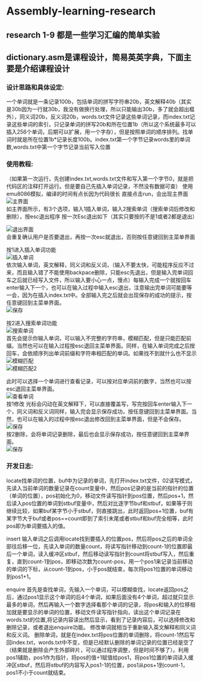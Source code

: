# Assembly-learning-research

## research 1-9 都是一些学习汇编的简单实验

## dictionary.asm是课程设计，简易英英字典，下面主要是介绍课程设计

### 设计思路和具体设定:
一个单词就是一条记录100b，包括单词的拼写字符串20b，英文解释40b（其实是30b因为一行就30b，我没有做换行处理，所以只能输出30b，多了就会超出框外），同义词20b，反义词20b，words.txt文件记录这些单词记录，而index.txt记录这些单词的索引，只记录单词的拼写20b和所在位置1b（所以这个系统最多可以插入256个单词，后期可以扩展，用一个字存），但是按照单词的顺序排列。找单词时就是所在位置1b*记录长度100b。index.txt第一个字节记录words里的单词数,words.txt中第一个字节记录当前写入位置

### 使用教程:

（如果第一次运行，先创建index.txt,words.txt文件和写入第一个字节0，就是把代码区的注释打开运行。但是要自己先插入单词记录，不然没有数据可查）
使用emu8086模拟，编译的时间有点长因为代码很长
直接点击run，会出现主界面  
![主界面](assets/img/主界面.png "主界面")  
如主界面所示，有3个选项，输入1插入单词，输入2搜索单词（搜索单词后修改和删除），按esc退出程序
按一次Esc退出如下（其实只要按的不是1或者2都是退出）  

![退出界面](assets/img/退出界面.png "退出界面")  
会重复确认用户是否要退出，再按一次esc就退出，否则按任意键回到主菜单界面

按1进入插入单词功能  
![插入单词](assets/img/插入单词.png "插入单词")  
依次输入单词，英文解释，同义词和反义词，（输入不要太快，可能程序反应不过来，而且输入错了不能使用backpace删除，只能esc先退出，但是输入完单词回车之后就已经写入文件，所以输入要小心一点，慢点）每输入完成一个就按回车enter输入下一个，也可以在输入过程中输入esc退出，注意输出完单词可能要等一会，因为在插入index.txt中。全部输入完之后就会出现保存的成功的提示，按任意键回到主菜单界面。  
![保存](assets/img/保存.png "保存")  

按2进入搜索单词功能  
![搜索单词](assets/img/搜索单词.png "搜索单词")  
首先会提示你输入单词，可以输入不完整的字符串，模糊匹配，但是只能匹配前缀。当然也可以在输入过程按esc退回主菜单界面。同样，在输入单词完成之后按回车，会依顺序列出单词前缀和字符串相匹配的单词。如果找不到就什么也不显示  
![模糊匹配](assets/img/模糊匹配.png "模糊匹配")   
![模糊匹配2](assets/img/模糊匹配2.png "模糊匹配2")  

此时可以选择一个单词进行查看记录，可以按对应单词前的数字，当然也可以按esc退回主菜单界面。  
![查看单词](assets/img/查看单词.png "查看单词")  
按1修改
光标会闪动在英文解释下，可以直接覆盖写，写完按回车enter输入下一个，同义词和反义词同样，输入完会显示保存成功，按任意键回到主菜单界面。当然，也可以在输入的过程中按esc退出修改回到主菜单界面，但是不会保存。  
![保存](assets/img/保存.png "保存")  
按2删除，会将单词记录删除，最后也会显示保存成功，按任意键回到主菜单界面。  
![保存](assets/img/保存.png "保存")  


### 开发日志:

locate找单词的位置，buf中为记录的单词，先打开index.txt文件，02读写模式，先读入当前单词的数量记录在count变量中，然后pos记录的是当前的指针的位置（单词的位置），pos初始化为0，移动文件读写指针到pos位置，然后pos+1，然后读入pos位置的单词到stbuf变量中，然后对比逐字节buf和stbuf，如果等于则继续比较，如果buf某字节小于stbuf，则直接跳出，此时返回pos+1位置，buf有某字节大于buf或者pos==count即到了索引末尾或者stbuf和buf完全相等，此时pos即为单词要插入的值。

insert 输入单词之后调用locate找到要插入的位置pos，然后将pos之后的单词全部往后移一位，先读入单词的数量count，将读写指针移动到count-1的位置即最后一个单词，读入缓冲区stbuf，然后移动读写指针到count将stbuf写入，然后重复，直到count-1到pos，即移动次数为count-pos，用一个pos1来记录当前移动的单词的下标，从count-1到pos，小于pos就结束，每次将pos1位置的单词移动到pos1+1。

enquire 首先是查找单词，先输入一个单词，可以模糊查找，locate返回pos之后，通过pos1显示这个单词的后4个单词，如果后面没有4个单词，超过就只显示最多的单词，然后再输入一个数字选择看那个单词的记录，将pos和输入的位移相加就是要显示的单词的位置，移动文件读写指针指向，读出这个单词记录在words.txt的位置,将记录内容读出然后显示，看到了记录内容后，可以选择修改和删除记录，或者退出enquire功能。
修改单词就相当于重新输入英文解释和同义词和反义词。
删除单词，就是在index.txt将pos位置的单词删除，将count-1然后写回index.txt，words.txt中不变，但是已经默认删除的单词记录的位置已经是空了（结果就是删除会产生外部碎片，可以通过程序调整，但是时间不够了）。利用pos1辅助，pos1作为指针，将pos的值+1赋值给pos1，将pos1位置的单词读入缓冲区stbuf，然后将stbuf的内容写入pos1-1的位置，pos1从pos+1到count-1，pos1不小于count就结束。
